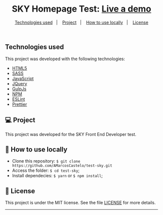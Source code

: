 <h1 align="center">
  SKY Homepage Test: <a href="#">Live a demo</a>
</h1>

<p align="center">
  <a href="#-tecnologias-used">Technologies used</a>&nbsp;&nbsp;&nbsp;|&nbsp;&nbsp;&nbsp;
  <a href="#-project">Project</a>&nbsp;&nbsp;&nbsp;|&nbsp;&nbsp;&nbsp;
  <a href="#-how-to-use-locally">How to use locally</a>&nbsp;&nbsp;&nbsp;|&nbsp;&nbsp;&nbsp;
  <a href="#memo-license">License</a>
</p>

<br>

<!-- <p align="center">
  <img alt="Frontend" src=".github/bookkFinder2.png" width="100%">
</p> -->

## Technologies used

This project was developed with the following technologies:

- [HTML5](https://developer.mozilla.org/pt-BR/docs/Web/HTML/HTML5)
- [SASS](https://sass-lang.com/)
- [JavaScript](https://developer.mozilla.org/pt-BR/docs/Aprender/JavaScript)
- [JQuery](https://jquery.com/)
- [GulpJs](https://gulpjs.com/)
- [NPM](https://www.npmjs.com/)
- [ESLint](https://eslint.org/)
- [Prettier](https://prettier.io/)

## 💻 Project

This project was developed for the SKY Front End Developer test.

## 🤔 How to use locally

- Clone this repository: `$ git clone https://github.com/AMarcosCastelo/test-sky.git`
- Access the folder: `$ cd test-sky`;
- Install dependecies: `$ yarn` or `$ npm install`;

## :memo: License

This project is under the MIT license. See the file [LICENSE](LICENSE.md) for more details.

---
